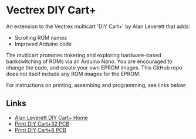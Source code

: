 # Vectrex DIY Cart+

An extension to the Vectrex multicart 'DIY Cart+' by Alan Leverett that adds:

- Scrolling ROM names
- Improved Arduino code

The mutlicart promotes tinkering and exploring hardware-based bankswitching of ROMs via an Arduino Nano.
You are encouraged to change the code, and create your own EPROM images.
This GitHub repo does not itself include any ROM images for the EPROM.

For instructions on printing, assembing and programming, see links below:

## Links

- [Alan Leverett DIY Cart+ Home](https://www.levosretrocomputerprojects.co.uk/index.php/vectrex/13-diy-cart)
- [Print DIY Cart+32 PCB](https://www.pcbway.com/project/shareproject/DIYCart_32.html)
- [Print DIY Cart+8 PCB](https://www.pcbway.com/project/shareproject/DIY_Cart_8.html)

